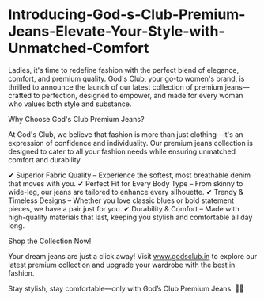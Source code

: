 # Introducing-God-s-Club-Premium-Jeans-Elevate-Your-Style-with-Unmatched-Comfort

Ladies, it's time to redefine fashion with the perfect blend of elegance, comfort, and premium quality. God's Club, your go-to women's brand, is thrilled to announce the launch of our latest collection of premium jeans—crafted to perfection, designed to empower, and made for every woman who values both style and substance.

Why Choose God's Club Premium Jeans?

At God's Club, we believe that fashion is more than just clothing—it's an expression of confidence and individuality. Our premium jeans collection is designed to cater to all your fashion needs while ensuring unmatched comfort and durability.

✔ Superior Fabric Quality – Experience the softest, most breathable denim that moves with you.
✔ Perfect Fit for Every Body Type – From skinny to wide-leg, our jeans are tailored to enhance every silhouette.
✔ Trendy & Timeless Designs – Whether you love classic blues or bold statement pieces, we have a pair just for you.
✔ Durability & Comfort – Made with high-quality materials that last, keeping you stylish and comfortable all day long.

Shop the Collection Now!

Your dream jeans are just a click away! Visit www.godsclub.in to explore our latest premium collection and upgrade your wardrobe with the best in fashion.

Stay stylish, stay comfortable—only with God’s Club Premium Jeans. 💙✨

